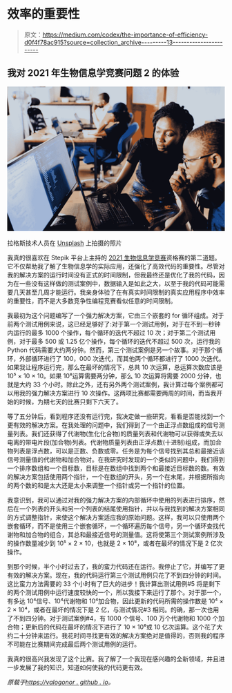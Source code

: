 # 效率的重要性

> 原文：<https://medium.com/codex/the-importance-of-efficiency-d0f4f78ac915?source=collection_archive---------13----------------------->

## 我对 2021 年生物信息学竞赛问题 2 的体验

![](img/1970025c43f84a112750bbb703d8f8cd.png)

拉格斯技术人员在 [Unsplash](https://unsplash.com?utm_source=medium&utm_medium=referral) 上拍摄的照片

我真的很喜欢在 Stepik 平台上主持的 [2021 生物信息学竞赛](https://bioinf.me/en/contest)资格赛的第二道题。它不仅帮助我了解了生物信息学的实际应用，还强化了高效代码的重要性。尽管对我的解决方案的运行时间没有正式的时间限制，但我最终还是优化了我的代码，因为在一些没有这样做的测试案例中，数据输入是如此之大，以至于我的代码可能需要几天甚至几周才能运行。我亲身体验了在有真实时间限制的真实应用程序中效率的重要性，而不是大多数竞争性编程竞赛看似任意的时间限制。

我最初为这个问题编写了一个强力解决方案，它由三个嵌套的 for 循环组成。对于前两个测试用例来说，这已经足够好了:对于第一个测试用例，对于在不到一秒钟内运行的最多 1000 个操作，每个循环的迭代不超过 10 次；对于第二个测试用例，对于最多 500 或 1.25 亿个操作，每个循环的迭代不超过 500 次，运行我的 Python 代码需要大约两分钟。然而，第三个测试案例是另一个故事。对于那个循环，外部循环进行了 100，000 次迭代，而其他两个循环都进行了 1000 次迭代。如果我让程序运行完，那么在最坏的情况下，总共 10 次运算，总运算次数应该是 10⁵ × 10 × 10。如果 10⁸运算需要两分钟，那么 10 次运算将需要 2000 分钟，也就是大约 33 个小时。除此之外，还有另外两个测试案例，我计算过每个案例都可以用我的强力解决方案进行 10 次操作。这两项比赛都需要两周的时间，而当我开始的时候，为期七天的比赛只剩下六天了。

等了五分钟后，看到程序还没有运行完，我决定做一些研究，看看是否能找到一个更有效的解决方案。在我处理的问题中，我们得到了一个由正浮点数组成的信号测量列表。我们还获得了代谢物(生化化合物)的质量列表和代谢物可以获得或失去以电离的带电片段(加合物)列表。代谢物质量列表由正浮点数(十进制)组成，而加合物列表是浮点数，可以是正数、负数或零。任务是为每个信号找到其总和最接近该信号测量值的代谢物和加合物对。在我研究时发现的一个类似的问题中，我们得到一个排序数组和一个目标数，目标是在数组中找到两个和最接近目标数的数。有效的解决方案包括使用两个指针，一个在数组的开头，另一个在末尾，并根据所指向的两个数的和是太大还是太小来调整一个指针或另一个指针的位置。

我意识到，我可以通过对我的强力解决方案的内部循环中使用的列表进行排序，然后在一个列表的开头和另一个列表的结尾使用指针，并以与我找到的解决方案相同的方式调整指针，来使这个解决方案适应我的原始问题。这样，我可以只使用两个嵌套循环，而不是使用三个嵌套循环，一个循环遍历每个信号，另一个循环查找代谢物和加合物的组合，其总和最接近信号的测量值。这将使第三个测试案例所涉及的操作数量减少到 10⁵ × 2 × 10，也就是 2 × 10⁸，或者在最坏的情况下是 2 亿次操作。

到那个时候，半个小时过去了，我的蛮力代码还在运行。我停止了它，并编写了更有效的解决方案。现在，我的代码运行第三个测试用例只花了不到四分钟的时间。这比蛮力方法需要的 33 个小时有了巨大的进步！我计算出测试用例#5 将是剩下的两个测试用例中运行速度较快的一个，所以我接下来运行了那个。对于那一个，有多达 10⁴信号、10⁴代谢物和 10⁴加合物，因此更新的代码所需的操作数是 10⁴ × 2 × 10⁴，或者在最坏的情况下是 2 亿，与测试情况#3 相同。的确，那一次也用了不到四分钟。对于测试案例#4，有 1000 个信号、100 万个代谢物和 1000 个加合物；更新后的代码在最坏的情况下进行了 10 × 10⁶或 10 亿次运算。这个花了大约二十分钟来运行。我花时间寻找更有效的解决方案绝对是值得的，否则我的程序不可能在比赛期间完成最后两个测试用例的运行。

我真的很高兴我发现了这个比赛。我了解了一个我现在感兴趣的全新领域，并且进一步发展了我的知识，知道如何使我的代码更有效。

*原载于*[*https://valogonor . github . io*](https://valogonor.github.io/2021-06-27-the-importance-of-efficiency/)*。*